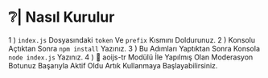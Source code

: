 # ❔| Nasıl Kurulur
1 ) `index.js` Dosyasındaki `token` Ve `prefix` Kısmını Doldurunuz.
2 ) Konsolu Açtıktan Sonra `npm install` Yazınız.
3 ) Bu Adımları Yaptıktan Sonra Konsola `node index.js` Yazınız.
4 ) 🎉 aoijs-tr Modülü İle Yapılmış Olan Moderasyon Botunuz Başarıyla Aktif Oldu Artık Kullanmaya Başlayabilirsiniz.
